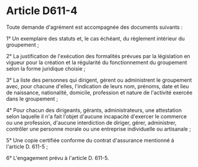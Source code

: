 # Article D611-4

Toute demande d'agrément est accompagnée des documents suivants :

1° Un exemplaire des statuts et, le cas échéant, du règlement intérieur du groupement ;

2° La justification de l'exécution des formalités prévues par la législation en vigueur pour la création et la régularité du fonctionnement du groupement selon la forme juridique choisie ;

3° La liste des personnes qui dirigent, gèrent ou administrent le groupement avec, pour chacune d'elles, l'indication de leurs nom, prénoms, date et lieu de naissance, nationalité, domicile, profession et nature de l'activité exercée dans le groupement ;

4° Pour chacun des dirigeants, gérants, administrateurs, une attestation selon laquelle il n'a fait l'objet d'aucune incapacité d'exercer le commerce ou une profession, d'aucune interdiction de diriger, gérer, administrer, contrôler une personne morale ou une entreprise individuelle ou artisanale ;

5° Une copie certifiée conforme du contrat d'assurance mentionné à l'article D. 611-5 ;

6° L'engagement prévu à l'article D. 611-5.
